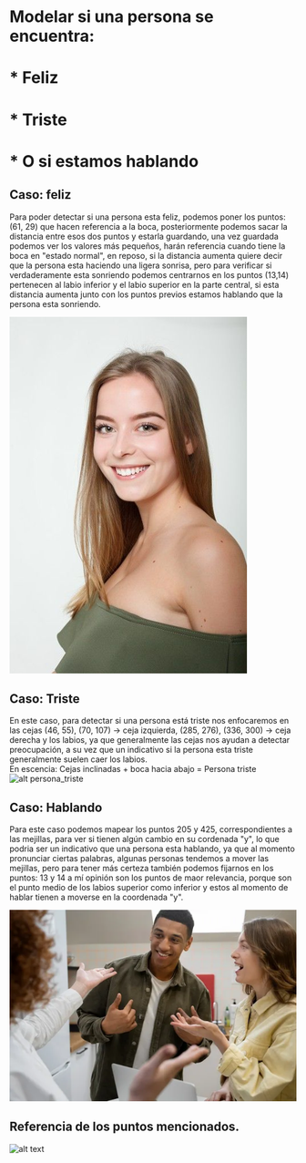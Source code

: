 # Modelar si una persona se encuentra:
# * Feliz
# * Triste
# * O si estamos hablando

## Caso: feliz
Para poder detectar si una persona esta feliz, podemos poner los puntos: (61, 29) que hacen referencia a la boca, posteriormente podemos sacar la distancia entre esos dos puntos y estarla guardando, una vez guardada podemos ver los valores más pequeños, harán referencia cuando tiene la boca en "estado normal", en reposo, si la distancia aumenta quiere decir que la persona esta haciendo una ligera sonrisa, pero para verificar si verdaderamente esta sonriendo podemos centrarnos en los puntos (13,14) pertenecen al labio inferior y el labio superior en la parte central, si esta distancia aumenta junto con los puntos previos estamos hablando que la persona esta sonriendo.

![alt persona_sonriendo](sonrisa.jpg)
## Caso: Triste
En este caso, para detectar si una persona está triste nos enfocaremos en las cejas (46, 55), (70, 107) -> ceja izquierda, (285, 276), (336, 300) -> ceja derecha y los labios, ya que generalmente las cejas nos ayudan a detectar preocupación,  a su vez que un indicativo si la persona esta triste generalmente suelen caer los labios.  
En escencia: Cejas inclinadas + boca hacia abajo = Persona triste
![alt persona_triste](triste.jpg)

## Caso: Hablando
Para este caso podemos mapear los puntos 205 y 425, correspondientes a las mejillas, para ver si tienen algún cambio en su cordenada "y", lo que podria ser un indicativo que una persona esta hablando, ya que al momento pronunciar ciertas palabras, algunas personas tendemos a mover las mejillas, pero para tener más certeza también podemos fijarnos en los puntos: 13 y 14 a mí opinión son los puntos de maor relevancia, porque son el punto medio de los labios superior como inferior y estos al momento de hablar tienen a moverse en la coordenada "y".

![alt text](hablando.png)

## Referencia de los puntos mencionados.
![alt text](https://storage.googleapis.com/mediapipe-assets/documentation/mediapipe_face_landmark_fullsize.png)
